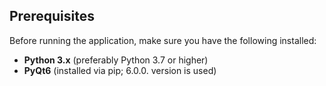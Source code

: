 ## Prerequisites

Before running the application, make sure you have the following installed:

- **Python 3.x** (preferably Python 3.7 or higher)
- **PyQt6** (installed via pip; 6.0.0. version is used)
